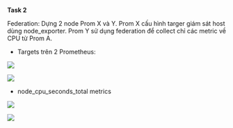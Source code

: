 **Task 2**

Federation: Dựng 2 node Prom X và Y. Prom X cấu hình targer giám sát host dùng node_exporter. Prom Y sử dụng federation để collect chỉ các metric về CPU từ Prom A.

* Targets trên 2 Prometheus:

![ ](https://scontent.xx.fbcdn.net/v/t1.15752-0/p280x280/94228504_276306013379884_1906658741449654272_n.png?_nc_cat=101&_nc_sid=b96e70&_nc_ohc=vrIbMo8uD1sAX96dsD3&_nc_ad=z-m&_nc_cid=0&_nc_zor=9&_nc_ht=scontent.xx&oh=d0275fecda9f6c97d9e859bfba6dbfa3&oe=5EC8F802)

![ ](https://scontent.xx.fbcdn.net/v/t1.15752-0/p280x280/94123576_570187246955627_3791953679913844736_n.png?_nc_cat=108&_nc_sid=b96e70&_nc_ohc=AY6f7LILBTIAX_4v4dy&_nc_ad=z-m&_nc_cid=0&_nc_zor=9&_nc_ht=scontent.xx&oh=06a2c47e8fc1cbbae3a092d15d9d0c32&oe=5ECA9692)

* node_cpu_seconds_total metrics

![ ](https://scontent.xx.fbcdn.net/v/t1.15752-0/p280x280/94132044_596848617587202_4088073502966415360_n.png?_nc_cat=104&_nc_sid=b96e70&_nc_ohc=DGkYwzKsKFQAX-8um5s&_nc_ad=z-m&_nc_cid=0&_nc_zor=9&_nc_ht=scontent.xx&oh=35ba6cac8baae92a0493dcda45a4d258&oe=5ECAE247)

![ ](https://scontent.xx.fbcdn.net/v/t1.15752-0/p280x280/94203371_248987966475951_6409427838109220864_n.png?_nc_cat=106&_nc_sid=b96e70&_nc_ohc=MgjjxPPej8oAX-Qr7Ad&_nc_ad=z-m&_nc_cid=0&_nc_zor=9&_nc_ht=scontent.xx&oh=d2fc155fe160089c963738c627e5bac8&oe=5EC8D4C1)
